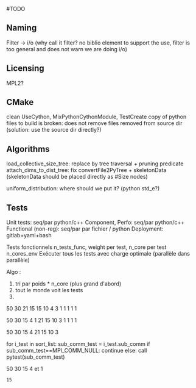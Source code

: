 #TODO

## Naming
Filter -> i/o (why call it filter? no biblio element to support the use, filter is too general and does not warn we are doing i/o)

## Licensing
MPL2?

## CMake
clean UseCython, MixPythonCythonModule, TestCreate
copy of python files to build is broken: does not remove files removed from source dir (solution: use the source dir directly?)

## Algorithms
load_collective_size_tree: replace by tree traversal + pruning predicate
attach_dims_to_dist_tree: fix convertFile2PyTree + skeletonData (skeletonData should be placed directly as #Size nodes)

uniform_distribution: where should we put it? (python std_e?)

## Tests
Unit tests: seq/par python/c++
Component, Perfo: seq/par python/c++
Functional (non-reg): seq/par par fichier / python
Deployment: gitlab+yaml+bash

Tests fonctionnels
n_tests_func, weight per test, n_core per test
n_cores_env
Exécuter tous les tests avec charge optimale (parallèle dans parallèle)

Algo :
1) tri par poids * n_core (plus grand d'abord)
2) tout le monde voit les tests
3) 

50 30 21 15 15 10 4 3 1 1 1 1 1

50 30 15 4 1
21 15 10 3 1 1 1 1

50 30 15 4
21 15 10 3

for i_test in sort_list:
  sub_comm_test = i_test.sub_comm
  if sub_comm_test==MPI_COMM_NULL:
    continue
  else:
    call pytest(sub_comm_test)

50
30
15
4 et 1
~~~~~~
15

